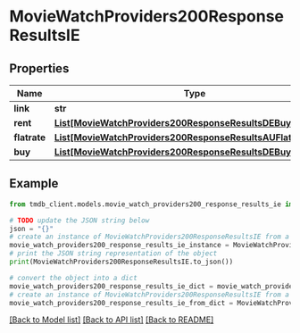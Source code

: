 # MovieWatchProviders200ResponseResultsIE


## Properties

Name | Type | Description | Notes
------------ | ------------- | ------------- | -------------
**link** | **str** |  | [optional] 
**rent** | [**List[MovieWatchProviders200ResponseResultsDEBuyInner]**](MovieWatchProviders200ResponseResultsDEBuyInner.md) |  | [optional] 
**flatrate** | [**List[MovieWatchProviders200ResponseResultsAUFlatrateInner]**](MovieWatchProviders200ResponseResultsAUFlatrateInner.md) |  | [optional] 
**buy** | [**List[MovieWatchProviders200ResponseResultsDEBuyInner]**](MovieWatchProviders200ResponseResultsDEBuyInner.md) |  | [optional] 

## Example

```python
from tmdb_client.models.movie_watch_providers200_response_results_ie import MovieWatchProviders200ResponseResultsIE

# TODO update the JSON string below
json = "{}"
# create an instance of MovieWatchProviders200ResponseResultsIE from a JSON string
movie_watch_providers200_response_results_ie_instance = MovieWatchProviders200ResponseResultsIE.from_json(json)
# print the JSON string representation of the object
print(MovieWatchProviders200ResponseResultsIE.to_json())

# convert the object into a dict
movie_watch_providers200_response_results_ie_dict = movie_watch_providers200_response_results_ie_instance.to_dict()
# create an instance of MovieWatchProviders200ResponseResultsIE from a dict
movie_watch_providers200_response_results_ie_from_dict = MovieWatchProviders200ResponseResultsIE.from_dict(movie_watch_providers200_response_results_ie_dict)
```
[[Back to Model list]](../README.md#documentation-for-models) [[Back to API list]](../README.md#documentation-for-api-endpoints) [[Back to README]](../README.md)


